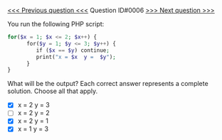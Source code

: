 [<<< Previous question <<<](0005.md)  Question ID#0006 [>>> Next question >>>](0007.md) 

You run the following PHP script:

```php
for($x = 1; $x <= 2; $x++) {
      for($y = 1; $y <= 3; $y++) {
         if ($x == $y) continue; 
         print("x = $x  y =  $y");
      }
}

```
What will be the output? Each correct answer represents a complete solution. Choose all that apply.

- [x] x = 2 y = 3
- [ ] x = 2 y = 2
- [x] x = 2 y = 1
- [x] x = 1 y = 3
